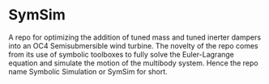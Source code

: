 # SymSim

A repo for optimizing the addition of tuned mass and tuned inerter dampers into an OC4 Semisubmersible wind turbine. The novelty of the repo comes from its use of symbolic toolboxes to fully solve the Euler-Lagrange equation and simulate the motion of the multibody system. Hence the repo name Symbolic Simulation or SymSim for short.
